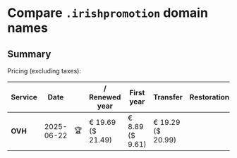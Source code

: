 # Compare `.irishpromotion` domain names

## Summary

Pricing (excluding taxes):

| Service | Date |  | / Renewed year | First year | Transfer | Restoration |
|--|--|--|--|--|--|--|
| **OVH** | 2025-06-22 | 🏆 | € 19.69<br>($ 21.49) | € 8.89<br>($ 9.61) | € 19.29<br>($ 20.99) |  |
